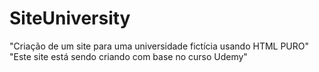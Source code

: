 # SiteUniversity
"Criação de um site para uma universidade fictícia usando HTML PURO" 
"Este site está sendo criando com base no curso Udemy"
